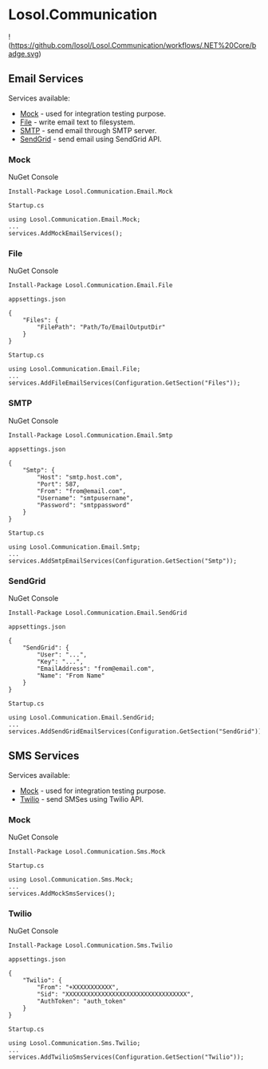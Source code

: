 # Losol.Communication

!(https://github.com/losol/Losol.Communication/workflows/.NET%20Core/badge.svg)

## Email Services

Services available:

* [Mock](#email-mock) - used for integration testing purpose.
* [File](#email-file) - write email text to filesystem.
* [SMTP](#email-smtp) - send email through SMTP server. 
* [SendGrid](#email-sendgrid) - send email using SendGrid API.

### <a name="email-mock"></a> Mock

NuGet Console

```
Install-Package Losol.Communication.Email.Mock
```
 
`Startup.cs`

 ```
using Losol.Communication.Email.Mock;
...
services.AddMockEmailServices();
``` 

### <a name="email-file"></a>File

NuGet Console 

```
Install-Package Losol.Communication.Email.File
```

`appsettings.json`

```
{
    "Files": {
        "FilePath": "Path/To/EmailOutputDir"
    }
}
```

`Startup.cs`

 ```
using Losol.Communication.Email.File;
...
services.AddFileEmailServices(Configuration.GetSection("Files"));
```

### <a name="email-smtp"></a>SMTP

NuGet Console 

```
Install-Package Losol.Communication.Email.Smtp
```

`appsettings.json`

```
{
    "Smtp": {
        "Host": "smtp.host.com",
        "Port": 587,
        "From": "from@email.com",
        "Username": "smtpusername",
        "Password": "smtppassword"
    }
}
```

`Startup.cs`

 ```
using Losol.Communication.Email.Smtp;
...
services.AddSmtpEmailServices(Configuration.GetSection("Smtp"));
```

### <a name="email-sendgrid"></a>SendGrid

NuGet Console 

```
Install-Package Losol.Communication.Email.SendGrid
```

`appsettings.json`

```
{
    "SendGrid": {
        "User": "...",
        "Key": "...",
        "EmailAddress": "from@email.com",
        "Name": "From Name"
    }
}
```

`Startup.cs`

 ```
using Losol.Communication.Email.SendGrid;
...
services.AddSendGridEmailServices(Configuration.GetSection("SendGrid"));
```

## SMS Services

Services available:

* [Mock](#sms-mock) - used for integration testing purpose.
* [Twilio](#sms-twilio) - send SMSes using Twilio API.

### <a name="sms-mock"></a>Mock 

NuGet Console 

```
Install-Package Losol.Communication.Sms.Mock
```

`Startup.cs`

 ```
using Losol.Communication.Sms.Mock;
...
services.AddMockSmsServices();
```

### <a name="sms-twilio"></a>Twilio 

NuGet Console 

```
Install-Package Losol.Communication.Sms.Twilio
```

`appsettings.json`

```
{
    "Twilio": {
        "From": "+XXXXXXXXXXX",
        "Sid": "XXXXXXXXXXXXXXXXXXXXXXXXXXXXXXXXXX",
        "AuthToken": "auth_token"
    }
}
```

`Startup.cs`

 ```
using Losol.Communication.Sms.Twilio;
...
services.AddTwilioSmsServices(Configuration.GetSection("Twilio"));
```
